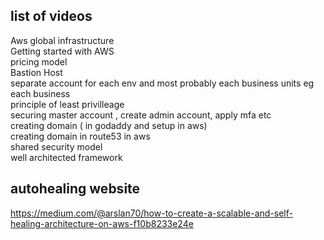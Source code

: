## list of videos
Aws global infrastructure \
Getting started with AWS \
pricing model \
Bastion Host \
separate account for each env and most probably each business units 
eg each business \
principle of least privilleage \
securing master account , create admin account, apply mfa etc \
creating domain ( in godaddy and setup in aws) \
creating domain in route53 in aws \
shared security model \
well architected framework


## autohealing website
https://medium.com/@arslan70/how-to-create-a-scalable-and-self-healing-architecture-on-aws-f10b8233e24e

